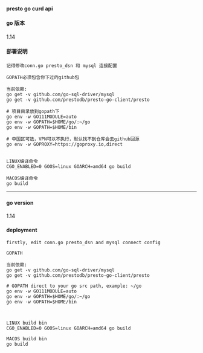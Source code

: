 #### presto go curd api  

#### go 版本
1.14


#### 部署说明 
```
记得修改conn.go presto_dsn 和 mysql 连接配置

GOPATH必须包含你下过的github包

当前依赖:
go get -v github.com/go-sql-driver/mysql
go get -v github.com/prestodb/presto-go-client/presto

# 项目目录放到gopath下
go env -w GO111MODULE=auto
go env -w GOPATH=$HOME/go/:~/go
go env -w GOPATH=$HOME/bin

# 中国区可选，VPN可以不执行，默认找不到仓库会去github回源
go env -w GOPROXY=https://goproxy.io,direct


LINUX编译命令
CGO_ENABLED=0 GOOS=linux GOARCH=amd64 go build

MACOS编译命令
go build
```

------------------------------------------------

#### go version
1.14


#### deployment
`firstly, edit conn.go presto_dsn and mysql connect config`

```
GOPATH

当前依赖:
go get -v github.com/go-sql-driver/mysql
go get -v github.com/prestodb/presto-go-client/presto

# GOPATH direct to your go src path, example: ~/go
go env -w GO111MODULE=auto
go env -w GOPATH=$HOME/go/:~/go
go env -w GOPATH=$HOME/bin



LINUX build bin
CGO_ENABLED=0 GOOS=linux GOARCH=amd64 go build

MACOS build bin
go build
```
